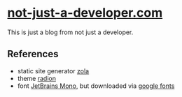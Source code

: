 # [not-just-a-developer.com](http://not-just-a-developer.com)

This is just a blog from not just a developer.


## References
- static site generator [zola][1]
- theme [radion][2]
- font [JetBrains Mono][3], but downloaded via [google fonts][4]

[1]: https://github.com/getzola/zola
[2]: https://github.com/micahkepe/radion
[3]: https://github.com/JetBrains/JetBrainsMono
[4]: https://fonts.google.com/specimen/JetBrains+Mono
